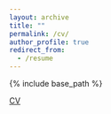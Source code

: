 ```yaml
---
layout: archive
title: ""
permalink: /cv/
author_profile: true
redirect_from:
  - /resume
---
```


{% include base_path %}

[CV](https://yongzhi-xu.github.io/assets/CV.pdf)

